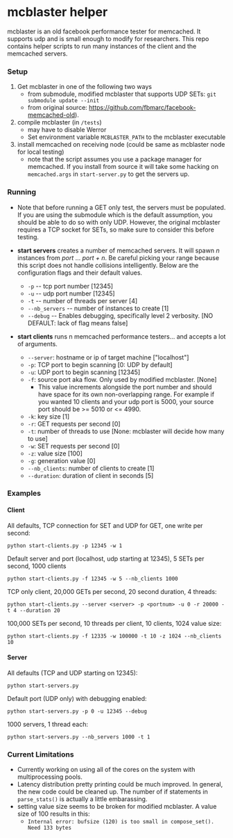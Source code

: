 # mcblaster helper #

mcblaster is an old facebook performance tester for memcached. It supports udp and is small enough to modify for researchers. This repo contains helper scripts to run many instances of the client and the memcached servers.

### Setup ### 
1. Get mcblaster in one of the following two ways
    - from submodule, modified mcblaster that supports UDP SETs: `git submodule update --init`
    - from original source: https://github.com/fbmarc/facebook-memcached-old).
2. compile mcblaster (in `/tests`)
	- may have to disable Werror
	- Set environment variable `MCBLASTER_PATH` to the mcblaster executable
3. install memcached on receiving node (could be same as mcblaster node for local testing)
    - note that the script assumes you use a package manager for memcached. If you install from source it will take some hacking on `memcached.args` in `start-server.py` to get the servers up.

### Running ###
- Note that before running a GET only test, the servers must be populated. If you are using the submodule which is the default assumption, you should be able to do so with only UDP. However, the original mcblaster requires a TCP socket for SETs, so make sure to consider this before testing.

- __start servers__ creates a number of memcached servers. It will spawn _n_ instances from _port_ ... _port + n_. Be careful picking your range because this script does not handle collisions intelligently. Below are the configuration flags and their default values.
    - `-p` -- tcp port number [12345]
    - `-u` -- udp port number [12345]
    - `-t` -- number of threads per server [4]
    - `--nb_servers` -- number of instances to create [1]
    - `--debug` -- Enables debugging, specifically level 2 verbosity. [NO DEFAULT: lack of flag means false]
    
- __start clients__ runs n memcached performance testers... and accepts a lot of arguments. 
    - `--server`: hostname or ip of target machine ["localhost"]
    - `-p`: TCP port to begin scanning [0: UDP by default]
    - `-u`: UDP port to begin scanning [12345]
    - `-f`: source port aka flow. Only used by modified mcblaster. [None]
        - This value increments alongside the port number and should have space for its own non-overlapping range. For example if you wanted 10 clients and your udp port is 5000, your source port should be >= 5010 or <= 4990. 
    - `-k`: key size [1]
    - `-r`: GET requests per second [0]
    - `-t`: number of threads to use [None: mcblaster will decide how many to use]
    - `-w`: SET requests per second [0]
    - `-z`: value size [100]
    - `-g`: generation value [0]
    - `--nb_clients`: number of clients to create [1]
    - `--duration`: duration of client in seconds [5]

### Examples ###
#### Client ####
All defaults, TCP connection for SET and UDP for GET, one write per second:

`python start-clients.py -p 12345 -w 1`

Default server and port (localhost, udp starting at 12345), 5 SETs per second, 1000 clients

`python start-clients.py -f 12345 -w 5 --nb_clients 1000`

TCP only client, 20,000 GETs per second, 20 second duration, 4 threads:

`python start-clients.py --server <server> -p <portnum> -u 0 -r 20000 -t 4 --duration 20`  

100,000 SETs per second, 10 threads per client, 10 clients, 1024 value size:

`python start-clients.py -f 12335 -w 100000 -t 10 -z 1024 --nb_clients 10`  

 #### Server ####
 
 All defaults (TCP and UDP starting on 12345):
 
 `python start-servers.py`
 
 Default port (UDP only) with debugging enabled:
 
 `python start-servers.py -p 0 -u 12345 --debug`
 
 1000 servers, 1 thread each:
 
 `python start-servers.py --nb_servers 1000 -t 1`
 
 
### Current Limitations ###
- Currently working on using all of the cores on the system with multiprocessing pools.
- Latency distribution pretty printing could be much improved. In general, the new code could be cleaned up. The number of if statements in `parse_stats()` is actually a little embarassing.
- setting value size seems to be broken for modified mcblaster. A value size of 100 results in this:
    - `Internal error: bufsize (120) is too small in compose_set(). Need 133 bytes`
